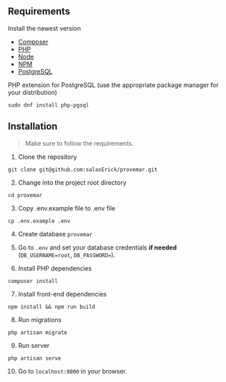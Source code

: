 ## Requirements
Install the newest version
- [Composer](https://getcomposer.org/)
- [PHP](https://www.php.net/)
- [Node](https://nodejs.org/en/)
- [NPM](https://www.npmjs.com/)
- [PostgreSQL](https://www.postgresql.org/)

PHP extension for PostgreSQL (use the appropriate package manager for your distribution)
```
sudo dnf install php-pgsql
```

## Installation
> Make sure to follow the requirements.
1. Clone the repository
```
git clone git@github.com:salasErick/provemar.git
```
2. Change into the project root directory
```
cd provemar
```
3. Copy .env.example file to .env file
```
cp .env.example .env
```
4. Create database `provemar`
5. Go to `.env` and set your database credentials **if needed** (`DB_USERNAME=root`, `DB_PASSWORD=`).

6. Install PHP dependencies
```
composer install
```
7. Install front-end dependencies
```
npm install && npm run build
```
8. Run migrations
```
php artisan migrate
```
9. Run server
```
php artisan serve
```
10. Go to `localhost:8000` in your browser.